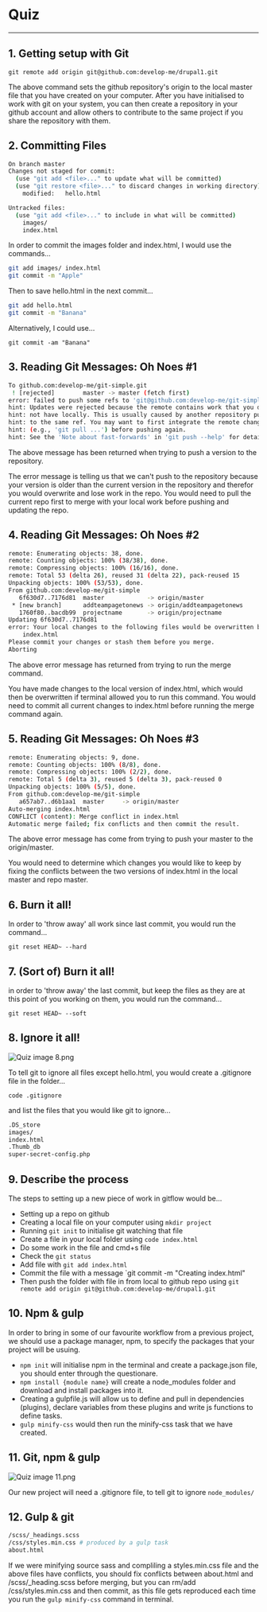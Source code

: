 # Quiz
---
## 1. Getting setup with Git

`git remote add origin git@github.com:develop-me/drupal1.git`

The above command sets the github repository's origin to the local master file that you have created on your computer. After you have initialised to work with git on your system, you can then create a repository in your github account and allow others to contribute to the same project if you share the repository with them.

## 2. Committing Files

```bash
On branch master
Changes not staged for commit:
  (use "git add <file>..." to update what will be committed)
  (use "git restore <file>..." to discard changes in working directory)
	modified:   hello.html

Untracked files:
  (use "git add <file>..." to include in what will be committed)
	images/
	index.html
```
In order to commit the images folder and index.html, I would use the commands...

```bash
git add images/ index.html
git commit -m "Apple"
```

Then to save hello.html in the next commit...

```bash
git add hello.html
git commit -m "Banana"
```
Alternatively, I could use...

`git commit -am "Banana"`

## 3. Reading Git Messages: Oh Noes #1

```bash
To github.com:develop-me/git-simple.git
 ! [rejected]        master -> master (fetch first)
error: failed to push some refs to 'git@github.com:develop-me/git-simple.git'
hint: Updates were rejected because the remote contains work that you do
hint: not have locally. This is usually caused by another repository pushing
hint: to the same ref. You may want to first integrate the remote changes
hint: (e.g., 'git pull ...') before pushing again.
hint: See the 'Note about fast-forwards' in 'git push --help' for details.
```

The above message has been returned when trying to push a version to the repository.

The error message is telling us that we can't push to the repository because your version is older than the current version in the repository and therefor you would overwrite and lose work in the repo. You would need to pull the current repo first to merge with your local work before pushing and updating the repo.

## 4. Reading Git Messages: Oh Noes #2

```bash
remote: Enumerating objects: 38, done.
remote: Counting objects: 100% (38/38), done.
remote: Compressing objects: 100% (16/16), done.
remote: Total 53 (delta 26), reused 31 (delta 22), pack-reused 15
Unpacking objects: 100% (53/53), done.
From github.com:develop-me/git-simple
   6f630d7..7176d81  master            -> origin/master
 * [new branch]      addteampagetonews -> origin/addteampagetonews
   1760f80..bacdb99  projectname       -> origin/projectname
Updating 6f630d7..7176d81
error: Your local changes to the following files would be overwritten by merge:
	index.html
Please commit your changes or stash them before you merge.
Aborting
```

The above error message has returned from trying to run the merge command.

You have made changes to the local version of index.html, which would then be overwritten if terminal allowed you to run this command. You would need to commit all current changes to index.html before running the merge command again.

## 5. Reading Git Messages: Oh Noes #3

```bash
remote: Enumerating objects: 9, done.
remote: Counting objects: 100% (8/8), done.
remote: Compressing objects: 100% (2/2), done.
remote: Total 5 (delta 3), reused 5 (delta 3), pack-reused 0
Unpacking objects: 100% (5/5), done.
From github.com:develop-me/git-simple
   a657ab7..d6b1aa1  master     -> origin/master
Auto-merging index.html
CONFLICT (content): Merge conflict in index.html
Automatic merge failed; fix conflicts and then commit the result.
```

The above error message has come from trying to push your master to the origin/master.

You would need to determine which changes you would like to keep by fixing the conflicts between the two versions of index.html in the local master and repo master. 

## 6. Burn it all!

In order to 'throw away' all work since last commit, you would run the command...

`git reset HEAD~ --hard`

## 7. (Sort of) Burn it all!

in order to 'throw away' the last commit, but keep the files as they are at this point of you working on them, you would run the command...

`git reset HEAD~ --soft`

## 8. Ignore it all!

![Quiz image 8.png](resources/08.png "Quiz question 8 image")

To tell git to ignore all files except hello.html, you would create a .gitignore file in the folder...

`code .gitignore`

and list the files that you would like git to ignore...

```bash
.DS_store
images/
index.html
.Thumb_db
super-secret-config.php
```

## 9. Describe the process

The steps to setting up a new piece of work in gitflow would be...

- Setting up a repo on github
- Creating a local file on your computer using `mkdir project`
- Running `git init` to initialise git watching that file
- Create a file in your local folder using `code index.html`
- Do some work in the file and cmd+s file
- Check the `git status`
- Add file with `git add index.html`
- Commit the file with a message `git commit -m "Creating index.html"
- Then push the folder with file in from local to github repo using 
    `git remote add origin git@github.com:develop-me/drupal1.git`

## 10. Npm & gulp

In order to bring in some of our favourite workflow from a previous project, we should use a package manager, npm, to specify the packages that your project will be usuing.

- `npm init` will initialise npm in the terminal and create a package.json file, you should enter through the questionare.
- `npm install {module name}` will create a node_modules folder and download and install packages into it.
- Creating a gulpfile.js will allow us to define and pull in dependencies (plugins), declare variables from these plugins and write js functions to define tasks.
- `gulp minify-css` would then run the minify-css task that we have created.

## 11. Git, npm & gulp

![Quiz image 11.png](resources/11.png "Quiz question 11 image")

Our new project will need a .gitignore file, to tell git to ignore `node_modules/`

## 12. Gulp & git

```bash
/scss/_headings.scss
/css/styles.min.css # produced by a gulp task
about.html
```

If we were minifying source sass and compliling a styles.min.css file and the above files have conflicts, you should fix conflicts between about.html and /scss/_heading.scss before merging, but you can rm/add /css/styles.min.css and then commit, as this file gets reproduced each time you run the `gulp minify-css` command in terminal.

